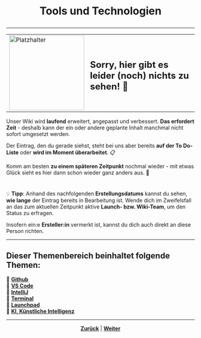 # <p align="center">Tools und Technologien</p>

---

<div align="center">
  <table>
    <tr>
      <td>
        <img src="https://github.com/user-attachments/assets/69b70f12-916c-4167-8920-c6055f5903d5" alt="Platzhalter" width="200">
      </td>
      <td>
        <h2>Sorry, hier gibt es leider (noch) nichts zu sehen! 👀</h2>
      </td>
    </tr>
  </table>
</div>

Unser Wiki wird **laufend** erweitert, angepasst und verbessert. **Das erfordert Zeit** - deshalb kann der ein oder andere geplante Inhalt manchmal nicht sofort umgesetzt werden.

Der Eintrag, den du gerade siehst, steht bei uns aber bereits **auf der To Do-Liste** oder **wird im Moment überarbeitet**. 📋

Komm am besten **zu einem späteren Zeitpunkt** nochmal wieder - mit etwas Glück sieht es hier dann schon wieder ganz anders aus. 🚀

#

💡 **Tipp**: Anhand des nachfolgenden **Erstellungsdatums** kannst du sehen, **wie lange** der Eintrag bereits in Bearbeitung ist. Wende dich im Zweifelsfall an das zum aktuellen Zeitpunkt aktive **Launch- bzw. Wiki-Team**, um den Status zu erfragen.

Insofern ein:e **Ersteller:in** vermerkt ist, kannst du dich auch direkt an diese Person richten.

---

**Dieser Themenbereich beinhaltet folgende Themen:**
---

🔹 [**Github**](/docs/00-willkommen/03-styleguide/00-platzhalter/01-anleitung/README.md)<br>
🔹 [**VS Code**](/docs/00-willkommen/03-styleguide/00-platzhalter/02-vorschau/README.md) <br>
🔹 [**IntelliJ**](/docs/00-willkommen/03-styleguide/00-platzhalter/02-vorschau/README.md) <br>
🔹 [**Terminal**](/docs/00-willkommen/03-styleguide/00-platzhalter/02-vorschau/README.md) <br>
🔹 [**Launchpad**](/docs/00-willkommen/03-styleguide/00-platzhalter/02-vorschau/README.md) <br>
🔹 [**KI, Künstliche Intelligenz**](/docs/00-willkommen/03-styleguide/00-platzhalter/02-vorschau/README.md) <br>

---

<p align="center">
<a href="/docs/04-meetings/04-33er/README.md"><strong>Zurück</strong></a> | 
<a href="/docs/04-tools/01-github/README.md"><strong>Weiter</strong></a>
</p>

